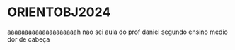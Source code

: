 # ORIENTOBJ2024
aaaaaaaaaaaaaaaaaaaah nao sei aula do prof daniel segundo ensino medio dor de cabeça
